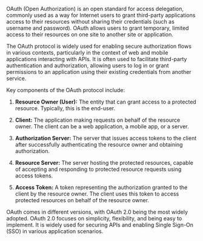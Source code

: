 OAuth (Open Authorization) is an open standard for access delegation, commonly used as a way for Internet users to grant third-party applications access to their resources without sharing their credentials (such as username and password). OAuth allows users to grant temporary, limited access to their resources on one site to another site or application.

The OAuth protocol is widely used for enabling secure authorization flows in various contexts, particularly in the context of web and mobile applications interacting with APIs. It is often used to facilitate third-party authentication and authorization, allowing users to log in or grant permissions to an application using their existing credentials from another service.

Key components of the OAuth protocol include:

1. **Resource Owner (User):** The entity that can grant access to a protected resource. Typically, this is the end-user.

2. **Client:** The application making requests on behalf of the resource owner. The client can be a web application, a mobile app, or a server.

3. **Authorization Server:** The server that issues access tokens to the client after successfully authenticating the resource owner and obtaining authorization.

4. **Resource Server:** The server hosting the protected resources, capable of accepting and responding to protected resource requests using access tokens.

5. **Access Token:** A token representing the authorization granted to the client by the resource owner. The client uses this token to access protected resources on behalf of the resource owner.

OAuth comes in different versions, with OAuth 2.0 being the most widely adopted. OAuth 2.0 focuses on simplicity, flexibility, and being easy to implement. It is widely used for securing APIs and enabling Single Sign-On (SSO) in various application scenarios.